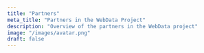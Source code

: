```yaml
---
title: "Partners"
meta_title: "Partners in the WebData Project"
description: "Overview of the partners in the WebData project"
image: "/images/avatar.png"
draft: false
---
```

